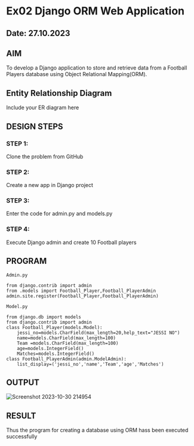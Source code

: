 # Ex02 Django ORM Web Application
## Date: 27.10.2023

## AIM
To develop a Django application to store and retrieve data from a Football Players database using Object Relational Mapping(ORM).

## Entity Relationship Diagram

Include your ER diagram here

## DESIGN STEPS

### STEP 1:
Clone the problem from GitHub

### STEP 2:
Create a new app in Django project

### STEP 3:
Enter the code for admin.py and models.py

### STEP 4:
Execute Django admin and create 10 Football players

## PROGRAM

```
Admin.py

from django.contrib import admin
from .models import Football_Player,Football_PlayerAdmin
admin.site.register(Football_Player,Football_PlayerAdmin)

Model.py

from django.db import models
from django.contrib import admin
class Football_Player(models.Model):
    jessi_no=models.CharField(max_length=20,help_text="JESSI NO")
    name=models.CharField(max_length=100)
    Team =models.CharField(max_length=100)
    age=models.IntegerField()
    Matches=models.IntegerField()
class Football_PlayerAdmin(admin.ModelAdmin):
    list_display=('jessi_no','name','Team','age','Matches')

```


## OUTPUT

![Screenshot 2023-10-30 214954](https://github.com/jaisurya143/ORM/assets/121999338/c32bd4cf-1613-4c1d-9ca3-fa673cb0e5af)



## RESULT
Thus the program for creating a database using ORM hass been executed successfully

